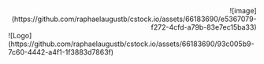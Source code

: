 <div align="right">
![image](https://github.com/raphaelaugustb/cstock.io/assets/66183690/e5367079-f272-4cfd-a79b-83e7ec15ba33)
</div>
![Logo](https://github.com/raphaelaugustb/cstock.io/assets/66183690/93c005b9-7c60-4442-a4f1-1f3883d7863f)



